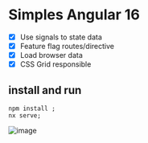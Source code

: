 # Simples Angular 16

- [x] Use signals to state data
- [x] Feature flag routes/directive
- [x] Load browser data
- [x] CSS Grid responsible

## install and run

```
npm install ;
nx serve;
```

![image](https://github.com/duard/angular16-css-grid/assets/36894/76bbe132-1cee-41b8-9607-c80ba593ffa3)
